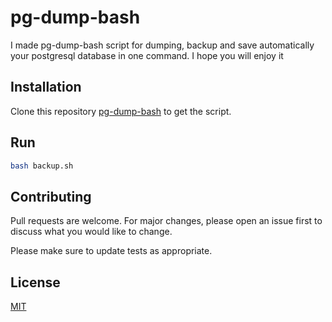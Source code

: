 # pg-dump-bash
 I made  pg-dump-bash script for dumping, backup and save automatically your postgresql database in one command. I hope you will enjoy it 

## Installation

Clone this repository [pg-dump-bash](https://github.com/heyolaniran/pg-dump-bash/) to get the script.



## Run 

```bash
bash backup.sh

```



## Contributing

Pull requests are welcome. For major changes, please open an issue first
to discuss what you would like to change.

Please make sure to update tests as appropriate.

## License

[MIT](https://choosealicense.com/licenses/mit/)